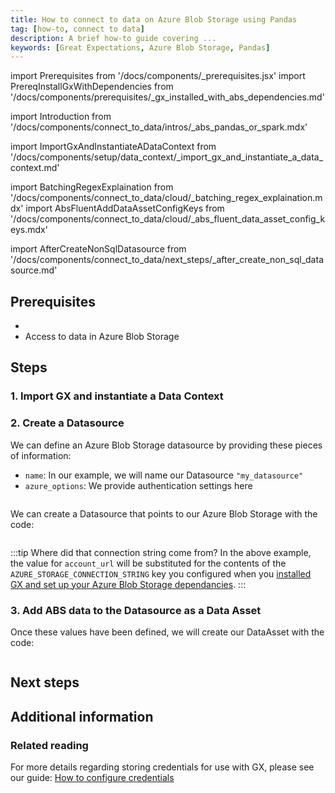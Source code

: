 ```yaml
---
title: How to connect to data on Azure Blob Storage using Pandas
tag: [how-to, connect to data]
description: A brief how-to guide covering ...
keywords: [Great Expectations, Azure Blob Storage, Pandas]
---
```


<!-- Import statements start here. -->
import Prerequisites from '/docs/components/_prerequisites.jsx'
import PrereqInstallGxWithDependencies from '/docs/components/prerequisites/_gx_installed_with_abs_dependencies.md'

import Introduction from '/docs/components/connect_to_data/intros/_abs_pandas_or_spark.mdx'

<!-- ### 1. Import GX and instantiate a Data Context -->
import ImportGxAndInstantiateADataContext from '/docs/components/setup/data_context/_import_gx_and_instantiate_a_data_context.md'

<!-- ### 3. Add S3 data to the Datasource as a Data Asset -->
import BatchingRegexExplaination from '/docs/components/connect_to_data/cloud/_batching_regex_explaination.mdx'
import AbsFluentAddDataAssetConfigKeys from '/docs/components/connect_to_data/cloud/_abs_fluent_data_asset_config_keys.mdx'

<!-- ## Next steps -->
import AfterCreateNonSqlDatasource from '/docs/components/connect_to_data/next_steps/_after_create_non_sql_datasource.md'


<Introduction execution_engine='Pandas' />

## Prerequisites

<Prerequisites>

- <PrereqInstallGxWithDependencies />
- Access to data in Azure Blob Storage

</Prerequisites> 

## Steps

### 1. Import GX and instantiate a Data Context

<ImportGxAndInstantiateADataContext />


### 2. Create a Datasource

We can define an Azure Blob Storage datasource by providing these pieces of information:
- `name`: In our example, we will name our Datasource `"my_datasource"`
- `azure_options`: We provide authentication settings here

```python name="tests/integration/docusaurus/connecting_to_your_data/fluent_datasources/how_to_connect_to_data_on_azure_blob_storage_using_pandas.py define_add_pandas_abs_args"
```
We can create a Datasource that points to our Azure Blob Storage with the code:

```python name="tests/integration/docusaurus/connecting_to_your_data/fluent_datasources/how_to_connect_to_data_on_azure_blob_storage_using_pandas.py create_datasource"
```

:::tip Where did that connection string come from?
In the above example, the value for `account_url` will be substituted for the contents of the `AZURE_STORAGE_CONNECTION_STRING` key you configured when you [installed GX and set up your Azure Blob Storage dependancies](/docs/guides/setup/optional_dependencies/cloud/how_to_set_up_gx_to_work_with_data_in_abs).
:::

### 3. Add ABS data to the Datasource as a Data Asset

<AbsFluentAddDataAssetConfigKeys />

Once these values have been defined, we will create our DataAsset with the code:

```python name="tests/integration/docusaurus/connecting_to_your_data/fluent_datasources/how_to_connect_to_data_on_azure_blob_storage_using_pandas.py add_asset"
```

<BatchingRegexExplaination storage_location_type="Azure Blob Storage container" />

## Next steps

<AfterCreateNonSqlDatasource />

## Additional information

### Related reading

For more details regarding storing credentials for use with GX, please see our guide: [How to configure credentials](/docs/guides/setup/configuring_data_contexts/how_to_configure_credentials)